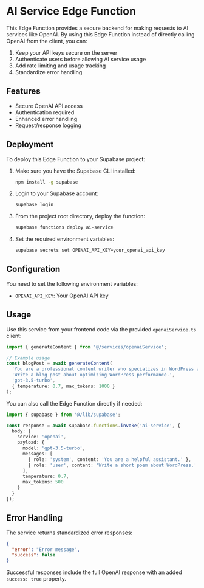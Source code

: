 # AI Service Edge Function

This Edge Function provides a secure backend for making requests to AI services like OpenAI. By using this Edge Function instead of directly calling OpenAI from the client, you can:

1. Keep your API keys secure on the server
2. Authenticate users before allowing AI service usage
3. Add rate limiting and usage tracking
4. Standardize error handling

## Features

- Secure OpenAI API access
- Authentication required
- Enhanced error handling
- Request/response logging

## Deployment

To deploy this Edge Function to your Supabase project:

1. Make sure you have the Supabase CLI installed:
   ```bash
   npm install -g supabase
   ```

2. Login to your Supabase account:
   ```bash
   supabase login
   ```

3. From the project root directory, deploy the function:
   ```bash
   supabase functions deploy ai-service
   ```

4. Set the required environment variables:
   ```bash
   supabase secrets set OPENAI_API_KEY=your_openai_api_key
   ```

## Configuration

You need to set the following environment variables:

- `OPENAI_API_KEY`: Your OpenAI API key

## Usage

Use this service from your frontend code via the provided `openaiService.ts` client:

```typescript
import { generateContent } from '@/services/openaiService';

// Example usage
const blogPost = await generateContent(
  'You are a professional content writer who specializes in WordPress articles.',
  'Write a blog post about optimizing WordPress performance.',
  'gpt-3.5-turbo',
  { temperature: 0.7, max_tokens: 1000 }
);
```

You can also call the Edge Function directly if needed:

```typescript
import { supabase } from '@/lib/supabase';

const response = await supabase.functions.invoke('ai-service', {
  body: {
    service: 'openai',
    payload: {
      model: 'gpt-3.5-turbo',
      messages: [
        { role: 'system', content: 'You are a helpful assistant.' },
        { role: 'user', content: 'Write a short poem about WordPress.' }
      ],
      temperature: 0.7,
      max_tokens: 500
    }
  }
});
```

## Error Handling

The service returns standardized error responses:

```json
{
  "error": "Error message",
  "success": false
}
```

Successful responses include the full OpenAI response with an added `success: true` property. 